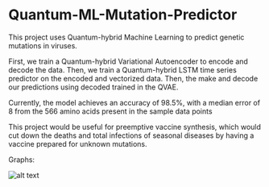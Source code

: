 # Quantum-ML-Mutation-Predictor


This project uses Quantum-hybrid Machine Learning to predict genetic mutations in viruses.

First, we train a Quantum-hybrid Variational Autoencoder to encode and decode the data. 
Then, we train a Quantum-hybrid LSTM time series predictor on the encoded and vectorized data.
Then, the make and decode our predictions using decoded trained in the QVAE.

Currently, the model achieves an accuracy of 98.5%, with a median error of 8 from the 566 amino acids present in the sample data points


This project would be useful for preemptive vaccine synthesis, which would cut down the deaths and total infections of seasonal diseases by having a vaccine prepared for unknown mutations.

Graphs:

![alt text](https://github.com/SuhasNandiraju/Quantum-ML-Mutation-Predictor/blob/master/results.jpg?raw=true)

